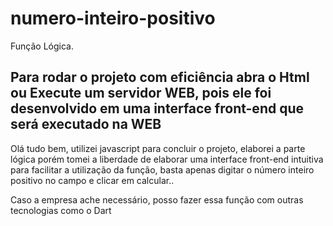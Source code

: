 # numero-inteiro-positivo
Função Lógica.

<h2>Para rodar o projeto com eficiência abra o Html ou Execute um servidor WEB, pois ele foi desenvolvido em uma interface front-end que será executado
na WEB</h2>

<p>Olá tudo bem, utilizei javascript para concluir o projeto, elaborei a parte lógica porém tomei a liberdade de
elaborar uma interface front-end intuitiva para facilitar a utilização da função, basta apenas digitar o número inteiro
positivo no campo e clicar em calcular..</p>

<p>Caso a empresa ache necessário, posso fazer essa função com outras tecnologias como o Dart</p>
